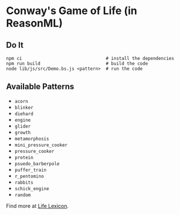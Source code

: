 # Conway's Game of Life (in ReasonML)

## Do It
```
npm ci                                # install the dependencies
npm run build                         # build the code
node lib/js/src/Demo.bs.js <pattern>  # run the code
```

## Available Patterns

  * `acorn`
  * `blinker`
  * `diehard`
  * `engine`
  * `glider`
  * `growth`
  * `metamorphosis`
  * `mini_pressure_cooker`
  * `pressure_cooker`
  * `protein`
  * `psuedo_barberpole`
  * `puffer_train`
  * `r_pentomino`
  * `rabbits`
  * `schick_engine`
  * `random`

Find more at [Life Lexicon](https://web.archive.org/web/20081221055952/http://www.argentum.freeserve.co.uk/lex.htm).
